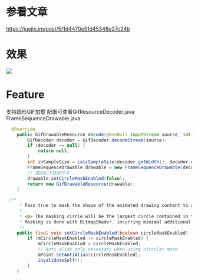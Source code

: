 # 参看文章

https://juejin.im/post/5f1d4470e51d45348e27c24b


# 效果
![](https://i.loli.net/2020/08/01/uki5CJYLBmOq14R.gif)

# Feature

支持圆形GIF加载 配置可查看GifResourceDecoder.java
FrameSequenceDrawable.java


```java
  @Override
    public GifDrawableResource decode(@NonNull InputStream source, int width, int height, @NonNull Options options) throws IOException {
        GifDecoder decoder = GifDecoder.decodeStream(source);
        if (decoder == null) {
            return null;
        }
        int inSampleSize = calcSampleSize(decoder.getWidth(), decoder.getHeight(), width, height);
        FrameSequenceDrawable drawable = new FrameSequenceDrawable(decoder, mProvider, inSampleSize);
        // 圆形Gif显示开关
        drawable.setCircleMaskEnabled(false);
        return new GifDrawableResource(drawable);
    }


```

```java
 /**
     * Pass true to mask the shape of the animated drawing content to a circle.
     *
     * <p> The masking circle will be the largest circle contained in the Drawable's bounds.
     * Masking is done with BitmapShader, incurring minimal additional draw cost.
     */
    public final void setCircleMaskEnabled(boolean circleMaskEnabled) {
        if (mCircleMaskEnabled != circleMaskEnabled) {
            mCircleMaskEnabled = circleMaskEnabled;
            // Anti alias only necessary when using circular mask
            mPaint.setAntiAlias(circleMaskEnabled);
            invalidateSelf();
        }
    }


```
